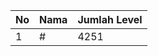 | No | Nama            | Jumlah Level |
|----|-----------------|--------------|
| 1  | #    |    4251        |
